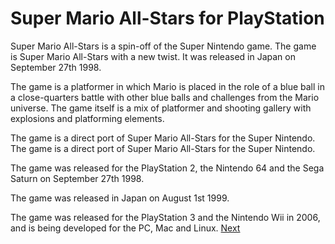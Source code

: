 # Super Mario All-Stars for PlayStation

Super Mario All-Stars is a spin-off of the Super Nintendo game. The game is Super Mario All-Stars with a new twist. It was released in Japan on September 27th 1998.

The game is a platformer in which Mario is placed in the role of a blue ball in a close-quarters battle with other blue balls and challenges from the Mario universe. The game itself is a mix of platformer and shooting gallery with explosions and platforming elements.

The game is a direct port of Super Mario All-Stars for the Super Nintendo. The game is a direct port of Super Mario All-Stars for the Super Nintendo.

The game was released for the PlayStation 2, the Nintendo 64 and the Sega Saturn on September 27th 1998.

The game was released in Japan on August 1st 1999.

The game was released for the PlayStation 3 and the Nintendo Wii in 2006, and is being developed for the PC, Mac and Linux.
[Next](34.md)
